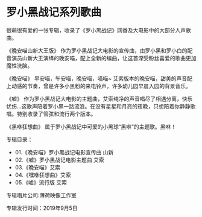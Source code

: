 # 罗小黑战记系列歌曲

很萌很有爱的一张专辑，收录了《罗小黑战记》网番及大电影中的大部分人声歌曲。

《晚安喵山新大王版》 作为罗小黑战记大电影的宣传曲，由罗小黑和罗小白的配音演员山新大王演绎的晚安喵，配上全新的编曲，让这首深受粉丝喜爱的歌曲更加魔性洗脑。

《晚安喵》 早安喵，午安喵，晚安喵，喵喵~ 艾索版本的晚安喵，甜美的声音配上动感的节奏，曾是许多小黑粉的来电铃声，许多幼儿园早晨入园的背景音乐。

《嘘》 作为罗小黑战记大电影的主题曲，艾索纯净的声音唱尽了相遇分离，快乐忧伤…这歌声陪着罗小黑一路流浪。在没有星星和月亮的夜晚，只想陪着你静静歌唱。特别收录了管弦和流行两个版本。

《黑咻狂想曲》 属于罗小黑战记中可爱的小黑球“黑咻”的主题歌。黑咻！

专辑目录：
- 01.《晚安喵》罗小黑战记电影宣传曲 山新
- 02.《嘘》罗小黑战记电影主题曲 艾索
- 03.《晚安喵》艾索
- 04.《嘿咻狂想曲》艾索
- 05.《嘘》流行版 艾索

专辑唱片公司:薄荷映像工作室

专辑发行时间：2019年9月5日
